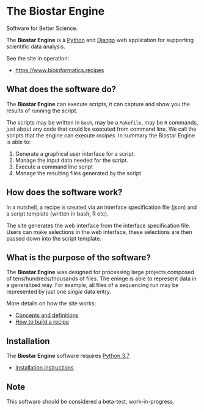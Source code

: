 # The Biostar Engine

Software for Better Science.

The **Biostar Engine** is a [Python][python] and [Django][django] web application for supporting scientific data analysis.

[python]: https://www.python.org/
[django]: https://www.djangoproject.com/


See the site in operation:

* <https://www.bioinformatics.recipes>

## What does the software do?

The **Biostar Engine** can execute scripts, it can capture and show you the results of running the script.

The scripts may be written in `bash`, may be a `Makefile`, may be `R` commands, just about any code that could be executed from command line. We call the scripts that the engine can execute *recipes*. In summary the Biostar Engine is able to:

1. Generate a graphical user interface for a script.
1. Manage the input data needed for the script.
1. Execute a command line script
1. Manage the resulting files generated by the script

[recipes]: https://github.com/biostars/biostar-recipes

## How does the software work?

In a nutshell, a recipe is created via an interface specification file (json) and a script template (written in bash, R etc).

The site generates the web interface from the interface specification file. Users can make selections in the web interface, these selections are then passed down into the script template.

## What is the purpose of the software?

The **Biostar Engine** was designed for processing large projects composed of tens/hundreds/thousands of files. The eninge is able to represent data in a generalized way. For example, all files of a sequencing run may be represented by just one *single* data entry.

More details on how the site works:

* [Concepts and definitions][engine-concepts]
* [How to build a recipe][recipe-tutorial]

[engine-concepts]: docs/engine-concepts.md
[recipe-tutorial]: docs/recipe-tutorial.md

## Installation

The **Biostar Engine** software requires [Python 3.7][python]

* [Installation instructions][engine-install]

[engine-install]: docs/engine-install.md
## Note

This software should be considered a beta-test, work-in-progress.

